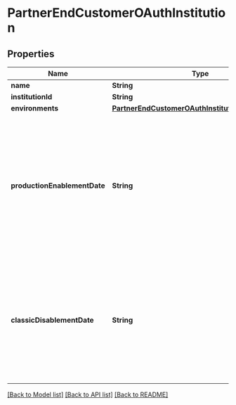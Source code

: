 # PartnerEndCustomerOAuthInstitution

## Properties
Name | Type | Description | Notes
------------ | ------------- | ------------- | -------------
**name** | **String** |  | [optional] 
**institutionId** | **String** |  | [optional] 
**environments** | [**PartnerEndCustomerOAuthInstitutionEnvironments**](PartnerEndCustomerOAuthInstitutionEnvironments.md) |  | [optional] 
**productionEnablementDate** | **String** | The date on which the end customer&#39;s application was approved by the institution, or an empty string if their application has not yet been approved. | [optional] 
**classicDisablementDate** | **String** | The date on which non-OAuth Item adds will no longer be supported for this institution, or an empty string if no such date has been set by the institution. | [optional] 

[[Back to Model list]](../README.md#documentation-for-models) [[Back to API list]](../README.md#documentation-for-api-endpoints) [[Back to README]](../README.md)


